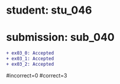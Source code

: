 # student: stu_046
# submission: sub_040

```diff
+ ex03_0: Accepted
+ ex03_1: Accepted
+ ex03_2: Accepted
```
#incorrect=0
#correct=3
